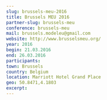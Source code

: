 ```yaml
---
slug: brussels-meu-2016
title: Brussels MEU 2016
partner-slug: brussels-meu
conference: brussels-meu
mail: brussels.modeleu@gmail.com
website: http://www.brusselsmeu.org/
year: 2016
begin: 21.03.2016
end: 26.03.2016
participants:
town: Brussels
country: Belgium
location: Marriott Hotel Grand Place
geo: 50.8471,4.1803
excerpt: 
---
```

